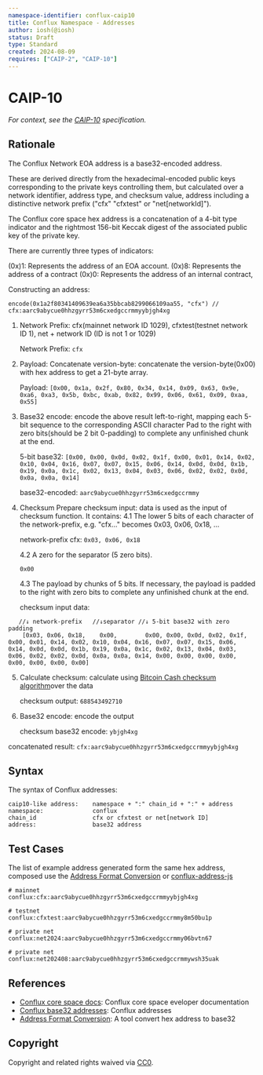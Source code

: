 ```yaml
---
namespace-identifier: conflux-caip10
title: Conflux Namespace - Addresses
author: iosh(@iosh)
status: Draft
type: Standard
created: 2024-08-09
requires: ["CAIP-2", "CAIP-10"]
---
```


# CAIP-10

_For context, see the [CAIP-10][] specification._

## Rationale

The Conflux Network EOA address is a base32-encoded address.

These are derived directly from the hexadecimal-encoded public keys corresponding to the private keys controlling them, but calculated over a network identifier, address type, and checksum value, address including a distinctive network prefix ("cfx" "cfxtest" or "net[networkId]").

The Conflux core space hex address is a concatenation of a 4-bit type indicator and the rightmost 156-bit Keccak digest of the associated public key of the private key.

There are currently three types of indicators:

(0x)1: Represents the address of an EOA account.
(0x)8: Represents the address of a contract
(0x)0: Represents the address of an internal contract,

Constructing an address:

```
encode(0x1a2f80341409639ea6a35bbcab8299066109aa55, "cfx") // cfx:aarc9abycue0hhzgyrr53m6cxedgccrmmyybjgh4xg
```

1. Network Prefix: cfx(mainnet network ID 1029), cfxtest(testnet network ID 1), net + network ID (ID is not 1 or 1029)

   Network Prefix: `cfx`

2. Payload: Concatenate version-byte: concatenate the version-byte(0x00) with hex address to get a 21-byte array.

   Payload: `[0x00, 0x1a, 0x2f, 0x80, 0x34, 0x14, 0x09, 0x63, 0x9e, 0xa6, 0xa3, 0x5b, 0xbc, 0xab, 0x82, 0x99, 0x06, 0x61, 0x09, 0xaa, 0x55]`

3. Base32 encode: encode the above result left-to-right, mapping each 5-bit sequence to the corresponding ASCII character Pad to the right with zero bits(should be 2 bit 0-padding) to complete any unfinished chunk at the end.

   5-bit base32: `[0x00, 0x00, 0x0d, 0x02, 0x1f, 0x00, 0x01, 0x14, 0x02, 0x10, 0x04, 0x16, 0x07, 0x07, 0x15, 0x06, 0x14, 0x0d, 0x0d, 0x1b, 0x19, 0x0a, 0x1c, 0x02, 0x13, 0x04, 0x03, 0x06, 0x02, 0x02, 0x0d, 0x0a, 0x0a, 0x14]`

   base32-encoded: `aarc9abycue0hhzgyrr53m6cxedgccrmmy`

4. Checksum Prepare checksum input: data is used as the input of checksum function. It contains:
   4.1 The lower 5 bits of each character of the network-prefix, e.g. "cfx..." becomes 0x03, 0x06, 0x18, ...

   network-prefix cfx: `0x03, 0x06, 0x18`

   4.2 A zero for the separator (5 zero bits).

   `0x00`

   4.3 The payload by chunks of 5 bits. If necessary, the payload is padded to the right with zero bits to complete any unfinished chunk at the end.

   checksum input data:
```
   //↓ network-prefix   //↓separator //↓ 5-bit base32 with zero padding
    [0x03, 0x06, 0x18,    0x00,        0x00, 0x00, 0x0d, 0x02, 0x1f, 0x00, 0x01, 0x14, 0x02, 0x10, 0x04, 0x16, 0x07, 0x07, 0x15, 0x06, 0x14, 0x0d, 0x0d, 0x1b, 0x19, 0x0a, 0x1c, 0x02, 0x13, 0x04, 0x03, 0x06, 0x02, 0x02, 0x0d, 0x0a, 0x0a, 0x14, 0x00, 0x00, 0x00, 0x00, 0x00, 0x00, 0x00, 0x00]
```

5. Calculate checksum: calculate using [Bitcoin Cash checksum algorithm][]over the data

   checksum output: `688543492710`

6. Base32 encode: encode the output

   checksum base32 encode: `ybjgh4xg`

concatenated result: `cfx:aarc9abycue0hhzgyrr53m6cxedgccrmmyybjgh4xg`

## Syntax

The syntax of Conflux addresses:

```
caip10-like address:    namespace + ":" chain_id + ":" + address
namespace:              conflux
chain_id                cfx or cfxtest or net[network ID]
address:                base32 address
```

## Test Cases

The list of example address generated form the same hex address, composed use the [Address Format Conversion][] or [conflux-address-js][]

```
# mainnet
conflux:cfx:aarc9abycue0hhzgyrr53m6cxedgccrmmyybjgh4xg

# testnet
conflux:cfxtest:aarc9abycue0hhzgyrr53m6cxedgccrmmy8m50bu1p

# private net
conflux:net2024:aarc9abycue0hhzgyrr53m6cxedgccrmmy06bvtn67

# private net
conflux:net202408:aarc9abycue0hhzgyrr53m6cxedgccrmmywsh35uak

```

## References

- [Conflux core space docs][]: Conflux core space eveloper documentation
- [Conflux base32 addresses][]: Conflux addresses
- [Address Format Conversion][]: A tool convert hex address to base32

[Conflux core space docs]: https://doc.confluxnetwork.org/docs/core/Overview
[Conflux base32 addresses]: https://doc.confluxnetwork.org/docs/core/core-space-basics/addresses
[conflux-address-js]: https://github.com/conflux-fans/conflux-address-js
[Address Format Conversion]: https://www.confluxscan.io/address-converter
[CAIP-10]: https://chainagnostic.org/CAIPs/caip-10
[Bitcoin Cash checksum algorithm]: https://github.com/bitcoincashorg/bitcoincash.org/blob/master/spec/cashaddr.md#checksum

## Copyright

Copyright and related rights waived via [CC0](https://creativecommons.org/publicdomain/zero/1.0/).
